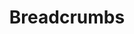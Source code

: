 ---
# This file is a template to document a new component within the GOV.UK Publishing Design Guide website.
layout: component-documentation
sectionKey: Components
eleventyNavigation:
  parent: Components

# Step 1: Duplicate and rename this file to the proposed component you want to include in the Publishing Design Guide website.
# When duplicating and renaming this file use lowercase and replace any spaces with a dash (ie. -)

# Step 2: Set "eleventyExcludeFromCollections" to "false". This will ensure that the code snippet is commented out and this page will be display withinin the Publishing Design Guide.
eleventyExcludeFromCollections: false

# Step 3: Input data points according to fields below to the best of your ability. Any fields without any data points will not be displayed on the website.

# Name of the component
# This is the name of the component (ex. Attachment). It is required to display the title on the page, in the meta data, and in the left-hand navigation menu of the components page.
title: Breadcrumbs

# Description of the component
# This briefly describes what the component is. It is required to display the description on the page, and in the <head> meta description.
description: The breadcrumbs component helps users to understand where they are within a website’s structure and move between levels by making visible the page hierarchy.

# Embedding the figma file of the component
# This will display a Figma embed on the page.
# To add a Figma embed, copy only the URL within the embed snippet.
figmaLink: #Delete this comment before entering the Figma embed URL of the Figma representaiton of this component.

# When to use this component
# Briefly describe the situation(s) when to use this component.
# You MUST wrap this in single quotation marks (ie. ' '), since markdown can be used to enter this information. To create a heading, use three hashes (ie. ###).
whenToUse:
  'Breadcrumbs create an explicit path in the hierarchical structure, from the homepage to, but not including, the current page. In most cases, they relate to the topic the relevant content page is tagged as.'

# When not to use this component
# Briefly describe the situation(s) when not to use this component.
# You MUST wrap this in single quotation marks (ie. ' '), since markdown can be used to enter this information. To create a heading, use three hashes (ie. ###).
whenNotToUse:
  'Do not use the breadcrumbs component on websites with a flat structure, or to show progress through a linear journey or transaction.


  If you’re using other navigational elements on the page, such as a sidebar, consider whether your users need the additional support of breadcrumbs.'

# How the component works
# Briefly descibe how this component works. For instance, listing out what happens when an end-user interacts with this component.
# You MUST wrap this in single quotation marks (ie. ' '), since markdown can be used to enter this information. To create a heading, use three hashes (ie. ###).
howItWorks:
  'Breadcrumbs provide a way of navigating and orienting users:
  
  - Each section of the path is a direct link to the page it represents in the hierarchy.
  
  - Links are in consecutive order and separated by a right pointing chevron to denote order.
  
  - The text for each section represents the title of the page it links to.
  
  - Variations include breadcrumbs without Home at the start and breadcrumbs with a single section.

  - On mobile, breadcrumbs are shortened to fit on a single line.
  

  The component accepts an array of breadcrumb objects. Each crumb must have a title and a URL. Links are tracked, but in Universal Analytics, links to the homepage (any link with a url of `/`) will be tracked separately as `homeLinkClicked`.
  
  
  View this component and all its variations in the <a class="govuk-link" href="https://components.publishing.service.gov.uk/component-guide/breadcrumbs" rel="noopener noreferrer" target="_blank">Component Guide (opens in a new tab)</a>.'

# Variations for this component
# List out any variations that exist for this component by providing (1) the name of said variation and (2) a brief description of that variation.
# variations:
#   # To add additional variations duplicate the the fields below (adhering to the formating) but increase the count by one integer.
#   0:
#     title: Breadcrumbs on mobile
#     description:
#       # You MUST wrap this in single quotation marks (ie. ' '), since markdown can be used to enter this information. To create a heading, use three hashes (ie. ###).
#       'On mobile, the breadcrumb is shorted to Home > parent topic for the page.'
#   1:
#     title: Inverse
#     description:
#       # You MUST wrap this in single quotation marks (ie. ' '), since markdown can be used to enter this information. To create a heading, use three hashes (ie. ###).
#       'On a dark background, such as the header of topic pages.'
#   2:
#     title: No breadcrumbs
#     description:
#       # You MUST wrap this in single quotation marks (ie. ' '), since markdown can be used to enter this information. To create a heading, use three hashes (ie. ###).
#       #Delete this comment before entering a description of variation.
#   3:
#     title: No home
#     description:
#       # You MUST wrap this in single quotation marks (ie. ' '), since markdown can be used to enter this information. To create a heading, use three hashes (ie. ###).
#       #Delete this comment before entering a description of variation.
#   4:
#     title: Stop collapsing on mobile
#     description:
#       # You MUST wrap this in single quotation marks (ie. ' '), since markdown can be used to enter this information. To create a heading, use three hashes (ie. ###).
#       'We recommend that if using the breadcrumbs for navigation purposes, you set collapse_on_mobile to true to make things more readable for mobile users. However, you can specify collapse_on_mobile:false or remove the flag completely to stop this behaviour.'
#   5:
#     title: With border
#     description:
#       # You MUST wrap this in single quotation marks (ie. ' '), since markdown can be used to enter this information. To create a heading, use three hashes (ie. ###).
#       'Set a border below the breadcrumb. Off by default.'

# Evidence and insights for this component
# List out all past documentation/supporting material with regards to or realted to this component. It can include (1) past design documentation, (2) research findings, and (3) presentations.
insights:
  # To add additional insights duplicate the the fields below (adhering to the formating) but increase the count by one integer.
  0:
    # A description is REQUIRED in order for this information to render on the page.
    date: March 2022
    description:
      # You MUST wrap this in single quotation marks (ie. ' '), since markdown can be used to enter this information. To create a heading, use three hashes (ie. ###).
      'The Homepage and Navigation Team did a complete audit of the logic and all iterations of this component.'
    title: Breadcrumbs logic
    link: https://docs.google.com/document/d/10k_LzO_JGqARIccAkL7aEgS0Ft9PSe7D0UC87akaUNo/edit#heading=h.yb5qbwi6tisj
    documentFormat: Google Docs

# Accessibilty criteria for this component
# List out the accessibility for this component.
# You MUST wrap this in double quotation marks (ie. ' '), since markdown can be used to enter this information. To create a heading, use three hashes (ie. ###).
accessibilty:
  'New WCAG 2.2 criteria affects this component. To use ‘Breadcrumbs’ and meet the new Web Content Accessibility Guidelines (WCAG) 2.2 criteria, make sure that users can successfully interact with breadcrumbs.

  
  The breadcrumb links must have a text contrast ratio higher than 4.5:1 against the background colour to meet WCAG AA (this especially applies when using the inverse flag).


  Links in the component must:
  
  - accept focus

  - be focusable with a keyboard

  - be usable with a keyboard

  - indicate when they have focus

  - change in appearance when touched (in the touch-down state)

  - change in appearance when hovered

  - be usable with touch

  - be usable with voice commands

  - have visible text

  - have meaningful text'

# Other design systems
# List out all the other design systems that have documented this exact same component. This includes the GOV.UK Design System, along with other UK government departments.
designSystems:
  # To add additional design systems duplicate the the fields below (adhering to the formating) but increase the count by one integer.
  0:
    # Both title and link are REQUIRED in order to display this information on the page.
    title: GOV.UK Design System
    link: https://design-system.service.gov.uk/components/breadcrumbs/
  1:
    # Both title and link are REQUIRED in order to display this information on the page.
    title: NHS Digital service manual
    link: https://service-manual.nhs.uk/design-system/components/breadcrumbs
  2:
    # Both title and link are REQUIRED in order to display this information on the page.
    title: Ministry of Defence Design System
    link: https://design-system.service.mod.gov.uk/components/breadcrumbs/

# Existing issues with this component
# List of all the issues that are associated with this component, (1) containing the title used to describe the issue on GitHub, and (2) the link to the GitHub issue itself.
issues:
  # To add additional issues duplicate the the fields below (adhering to the formating) but increase the count by one integer.
  0:
    # Both title and link are REQUIRED in order to display this information on the page.
    title: Breadcrumbs don't show the page you are on. Is that a problem?
    link: https://github.com/alphagov/govuk_publishing_components/issues/4257
  1:
    # Both title and link are REQUIRED in order to display this information on the page.
    title: We can’t give specialist document finders a parent taxonomy topic, because there’s no route back. 
    link: https://github.com/alphagov/govuk_publishing_components/issues/4258
  2:
    # Both title and link are REQUIRED in order to display this information on the page.
    title: Parts or all of breadcrumbs missing on some pages
    link: https://github.com/alphagov/govuk_publishing_components/issues/4259
  3:
    # Both title and link are REQUIRED in order to display this information on the page.
    title: When content is tagged to multiple topics the breadcrumb component selects one in alphabetical order. Are there alternatives that would work better for users?
    link: https://github.com/alphagov/govuk_publishing_components/issues/4260
  4:
    # Both title and link are REQUIRED in order to display this information on the page.
    title: Manual sections should have a parent of the manual, and a grandparent of a topic.
    link: https://github.com/alphagov/govuk-design-guide/issues/140
  5:
    # Both title and link are REQUIRED in order to display this information on the page.
    title: HMRC manuals should have breadcrumbs
    link: https://github.com/alphagov/govuk-design-guide/issues/141
  6:
    # Both title and link are REQUIRED in order to display this information on the page.
    title: Corporate information pages should have a parent of an org page
    link: https://github.com/alphagov/govuk-design-guide/issues/142
  7:
    # Both title and link are REQUIRED in order to display this information on the page.
    title: Worldwide offices and worldwide organisations do not have a breadcrumb
    link: https://github.com/alphagov/govuk-design-guide/issues/143
  8:
    # Both title and link are REQUIRED in order to display this information on the page.
    title: Are there alternatives to ordering breadcrumbs alphabetically when content is tagged to more than one topic?
    link: https://github.com/alphagov/govuk-design-guide/issues/144


# Kati's additional suggestions
#   0:
#     title: Mainstream tagged to mainstream browse
#     description:
#       "Content designers choose which browse section appears in the breadcrumb. They select this in Publisher or Content Tagger.

      
#       Example: 
      
#       [www.gov.uk/access-to-work](https://www.gov.uk/access-to-work) is tagged to [www.gov.uk/browse/benefits/disability](https://www.gov.uk/browse/benefits/disability) AND [www.gov.uk/browse/disabilities/work](https://www.gov.uk/browse/disabilities/work). 
      
#       The breadcrumb includes the former category -- benefits.
      
      
#       Example of [what it looks like in Publisher](https://publisher.integration.publishing.service.gov.uk/editions/60eefff6d3bf7f1f63ea03aa/tagging)."

#   1:
#     title: Mainstream content that’s part of a step by step
#     description: "The super breadcrumb is displayed instead of the breadcrumb. The  super breadcrumb is the step by step the page if part of.


#       Example: 
      
#       [https://www.gov.uk/book-theory-test](https://www.gov.uk/book-theory-test)"
#   2:
#     title: Mainstream content that’s tagged to a taxonomy topic
#     description: "Mainstream content that has [topic taxonomy in the breadcrumb](https://www.gov.uk/find-a-visa-application-centre) (this is rare)."
#   3:
#     title: Specialist (Whitehall) content – topic taxonomy page in the breadcrumb
#     description: "
#     **Overall**
    
#     All specialist (Whitehall) content is tagged to the topic taxonomy. The topic taxonomy appears in the breadcrumb on specialist (Whitehall) pages:


#     Home > Level 1 > Level 2 > Level 3  


#     Example:

#     [Abandoned asylum appeals > caseworker guidance](https://www.gov.uk/government/publications/abandoned-appeals-process)


    
    
#     **Exception**
    
#     If specialist content is tagged to multiple topics -- what gets shown in the breadcrumb is based on alphabetical order. 


#     Example:

#     [Guidance on access agreements](https://www.gov.uk/guidance/guidance-on-access-agreements) is tagged to:

#     - Business and industry > Media and communications > Broadband investment

#     - Business and industry > Media and communications > Communications and telecoms

#     - Government > Government technology and digital services > Networks and telecommunications >Telecommunications
    
#     - Government > Public sector land use"
#   4:
#     title: Specialist content – html publication pages (these have a different behaviour)
#     description: "The default breadcrumb for an HTML publication is its parent, in in addition to the topic the parent is tagged to.


#     Home > level 1 > level 2 > level 3  > **publication parent page**


#     Examples:

#     - [Income Tax rates and allowances for current and past years](https://www.gov.uk/government/publications/rates-and-allowances-income-tax/income-tax-rates-and-allowances-current-and-past)
    
#     - [Visiting the UK: guide to supporting documents](https://www.gov.uk/government/publications/visitor-visa-guide-to-supporting-documents/guide-to-supporting-documents-visiting-the-uk)"

---